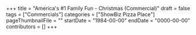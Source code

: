 +++
title = "America's #1 Family Fun - Christmas (Commercial)"
draft = false
tags = ["Commercials"]
categories = ["ShowBiz Pizza Place"]
pageThumbnailFile = ""
startDate = "1984-00-00"
endDate = "0000-00-00"
contributors = []
+++
